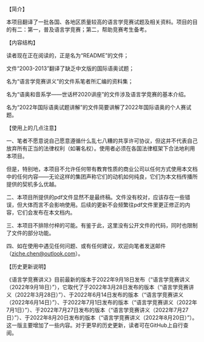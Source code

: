 【简介】

本项目翻译了一批各国、各地区质量较高的语言学竞赛试题及相关资料。项目的目的有二：第一，普及语言学竞赛；第二，帮助竞赛考生备考。


【内容结构】

读者现在正在阅读的，正是名为“README”的文件；

文件“2003-2013”翻译了缺乏中文版的国际语奥试题；

名为“语言学竞赛讲义”的文件系笔者所汇编的资料集；

名为“语奥和音系学——世话杯2020讲座”的文件涉及语言学竞赛的基本介绍。

名为“2022年国际语奥试题讲解”的文件简要讲解了2022年国际语奥的个人赛试题。


【使用上的几点注意】

一、笔者不愿意说自己愿意遵循什么乱七八糟的共享许可协议，但这并不代表自己放弃所有正当的法律权利（如署名权）。使用者必须在各国法律框架下合法地利用本项目。

但是，特别地，本项目不允许任何带有教育性质的商业公司以任何方式使用本文档中的任何内容——无论这样的集团声称它们的动机如何纯良，它们为本文档传播所提供的契机多么优越。

二、本项目所提供的pdf文件显然不是最终稿。文件没有校对，应该存在一些错误，但大体而言不会影响使用。后续的更新不会频繁往pdf文件里更正修正的内容，它们会发布在本文档内。

三、本项目不排除付梓的可能。有鉴于此，这里没有公开文件的代码，同时也限制了文件的部分功能。

四、如在使用中遇见任何问题、或有任何建议，欢迎向笔者发送邮件（ziche.chen@outlook.com）。


【历史更新说明】

《语言学竞赛讲义》目前最新的版本于2022年9月18日发布（“语言学竞赛讲义（2022年9月18日）”），它取代了于2022年3月28日发布的版本（“语言学竞赛讲义（2022年3月28日）”）、于2022年6月14日发布的版本（“语言学竞赛讲义（2022年6月14日）”）、于2022年7月1日发布的版本（“语言学竞赛讲义（2022年7月1日）”）、于2022年7月27日发布的版本（“语言学竞赛讲义（2022年7月27日）”）、于2022年8月20日发布的版本（“语言学竞赛讲义（2022年8月20日）”）。这一版主要增加了一些内容。对于更早的历史更新，读者可在GitHub上自行查阅。
